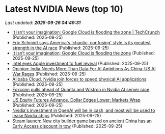 # Latest NVIDIA News (top 10)
_Last updated: **2025-09-26 04:49:31**_

- [It isn't your imagination; Google Cloud is flooding the zone | TechCrunch](https://techcrunch.com/2025/09/24/it-isnt-your-imagination-google-cloud-is-flooding-the-zone/) (Published: 2025-09-25)
- [Eric Schmidt says America's 'chaotic, confusing' style is its greatest strength in the AI race](https://www.businessinsider.com/eric-schmidt-america-chaotic-innovation-ai-race-strength-china-2025-9) (Published: 2025-09-25)
- [It isn’t your imagination; Google Cloud is flooding the zone](https://finance.yahoo.com/news/isn-t-imagination-google-cloud-044136872.html) (Published: 2025-09-25)
- [Intel eyes Apple investment to fuel revival](https://www.cultofmac.com/news/intel-eyes-apple-investment-to-fuel-revival) (Published: 2025-09-25)
- [Opinion: India Needs More Than Data For AI Ambitions As China-US AI War Rages](https://www.ndtvprofit.com/opinion/india-needs-more-than-data-for-ai-ambitions-as-china-us-ai-war-rages) (Published: 2025-09-25)
- [Alibaba Cloud, Nvidia join forces to speed physical AI applications](https://www.digitimes.com/news/a20250925PD224/alibaba-cloud-nvidia-partnership-data.html) (Published: 2025-09-25)
- [Foxconn pulls ahead of Quanta and Wistron in Nvidia AI server race](https://www.digitimes.com/news/a20250925PD212/foxconn-nvidia-wistron-quanta-ai-server.html) (Published: 2025-09-25)
- [US Equity Futures Advance, Dollar Edges Lower: Markets Wrap](https://financialpost.com/pmn/business-pmn/us-equity-futures-advance-dollar-edges-lower-markets-wrap) (Published: 2025-09-25)
- [Nvidia's investment in OpenAI will be in cash, and most will be used to lease Nvidia chips](https://biztoc.com/x/cddae7924bbab0fa) (Published: 2025-09-25)
- [Steam launch: New city builder game based on ancient China has an Early Access discount in tow](https://www.notebookcheck.net/Steam-launch-New-city-builder-game-based-on-ancient-China-has-an-Early-Access-discount-in-tow.1123828.0.html) (Published: 2025-09-25)
